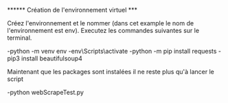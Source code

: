 ****** Création de l'environnement virtuel ***


Créez l'environnement et le nommer (dans cet example le nom de l'environnement est env). Executez les commandes suivantes sur le terminal.

-python -m venv env
-env\Scripts\activate
-python -m pip install requests 
-pip3 install beautifulsoup4

Maintenant que les packages sont instalées il ne reste plus qu'à lancer le script

-python webScrapeTest.py

